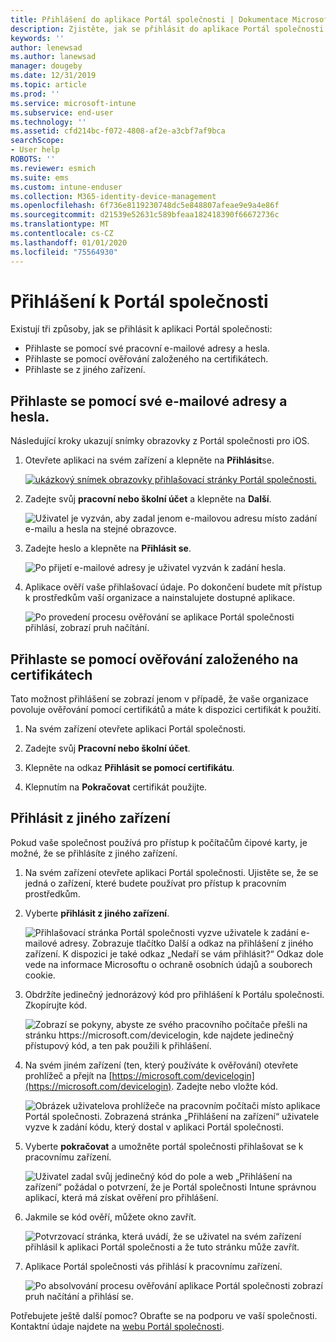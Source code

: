 ```yaml
---
title: Přihlášení do aplikace Portál společnosti | Dokumentace Microsoftu
description: Zjistěte, jak se přihlásit do aplikace Portál společnosti na více platformách.
keywords: ''
author: lenewsad
ms.author: lanewsad
manager: dougeby
ms.date: 12/31/2019
ms.topic: article
ms.prod: ''
ms.service: microsoft-intune
ms.subservice: end-user
ms.technology: ''
ms.assetid: cfd214bc-f072-4808-af2e-a3cbf7af9bca
searchScope:
- User help
ROBOTS: ''
ms.reviewer: esmich
ms.suite: ems
ms.custom: intune-enduser
ms.collection: M365-identity-device-management
ms.openlocfilehash: 6f736e8119230748dc5e848807afeae9e9a4e86f
ms.sourcegitcommit: d21539e52631c589bfeaa182418390f66672736c
ms.translationtype: MT
ms.contentlocale: cs-CZ
ms.lasthandoff: 01/01/2020
ms.locfileid: "75564930"
---
```

# <a name="sign-in-to-company-portal"></a>Přihlášení k Portál společnosti  

Existují tři způsoby, jak se přihlásit k aplikaci Portál společnosti:

* Přihlaste se pomocí své pracovní e-mailové adresy a hesla.  
* Přihlaste se pomocí ověřování založeného na certifikátech.  
* Přihlaste se z jiného zařízení.    


## <a name="sign-in-with-your-email-address-and-password"></a>Přihlaste se pomocí své e-mailové adresy a hesla.
Následující kroky ukazují snímky obrazovky z Portál společnosti pro iOS.  

1. Otevřete aplikaci na svém zařízení a klepněte na **Přihlásit**se.  

   [![ukázkový snímek obrazovky přihlašovací stránky Portál společnosti.](/intune-user-help/media/intune-ios-cp-signin-1908.png)](/intune-user-help/media/intune-ios-cp-signin-lightbox-1908.png#lightbox)  


2. Zadejte svůj **pracovní nebo školní účet** a klepněte na **Další**.

   ![Uživatel je vyzván, aby zadal jenom e-mailovou adresu místo zadání e-mailu a hesla na stejné obrazovce.](/intune-user-help/media/cp_ios_aad_signin_after_1804_002.png)

3. Zadejte heslo a klepněte na **Přihlásit se**.

   ![Po přijetí e-mailové adresy je uživatel vyzván k zadání hesla.](/intune-user-help/media/cp_ios_aad_signin_after_1804_003.png)

4. Aplikace ověří vaše přihlašovací údaje. Po dokončení budete mít přístup k prostředkům vaší organizace a nainstalujete dostupné aplikace.  

   ![Po provedení procesu ověřování se aplikace Portál společnosti přihlásí, zobrazí pruh načítání.](/intune-user-help/media/cp_ios_aad_signin_after_1804_004.png)

## <a name="sign-in-with-certificate-based-authentication"></a>Přihlaste se pomocí ověřování založeného na certifikátech
Tato možnost přihlášení se zobrazí jenom v případě, že vaše organizace povoluje ověřování pomocí certifikátů a máte k dispozici certifikát k použití.  

1. Na svém zařízení otevřete aplikaci Portál společnosti.  

2. Zadejte svůj **Pracovní nebo školní účet**.  

3. Klepněte na odkaz **Přihlásit se pomocí certifikátu**.  

4. Klepnutím na **Pokračovat** certifikát použijte.  

## <a name="sign-in-from-another-device"></a>Přihlásit z jiného zařízení

Pokud vaše společnost používá pro přístup k počítačům čipové karty, je možné, že se přihlásíte z jiného zařízení.  

1. Na svém zařízení otevřete aplikaci Portál společnosti. Ujistěte se, že se jedná o zařízení, které budete používat pro přístup k pracovním prostředkům.       

1. Vyberte **přihlásit z jiného zařízení**.  

   ![Přihlašovací stránka Portál společnosti vyzve uživatele k zadání e-mailové adresy.  Zobrazuje tlačítko Další a odkaz na přihlášení z jiného zařízení. K dispozici je také odkaz „Nedaří se vám přihlásit?“ Odkaz dole vede na informace Microsoftu o ochraně osobních údajů a souborech cookie.](/intune-user-help/media/cp_ios_aad_signin_after_1804_005.png)

2. Obdržíte jedinečný jednorázový kód pro přihlášení k Portálu společnosti. Zkopírujte kód.

   ![Zobrazí se pokyny, abyste ze svého pracovního počítače přešli na stránku https://microsoft.com/devicelogin, kde najdete jedinečný přístupový kód, a ten pak použili k přihlášení.](/intune-user-help/media/cp_ios_aad_signin_after_1804_006.png)

3. Na svém jiném zařízení (ten, který používáte k ověřování) otevřete prohlížeč a přejít na [https://microsoft.com/devicelogin](https://microsoft.com/devicelogin). Zadejte nebo vložte kód.  

   ![Obrázek uživatelova prohlížeče na pracovním počítači místo aplikace Portál společnosti. Zobrazená stránka „Přihlášení na zařízení“ uživatele vyzve k zadání kódu, který dostal v aplikaci Portál společnosti.](/intune/media/cp_ios_aad_signin_from_another_device_after_1704_004.png)

4. Vyberte __pokračovat__ a umožněte portál společnosti přihlašovat se k pracovnímu zařízení.   

   ![Uživatel zadal svůj jedinečný kód do pole a web „Přihlášení na zařízení“ požádal o potvrzení, že je Portál společnosti Intune správnou aplikací, která má získat ověření pro přihlášení.](/intune/media/cp_ios_aad_signin_from_another_device_after_1704_005.png)

5. Jakmile se kód ověří, můžete okno zavřít.  

   ![Potvrzovací stránka, která uvádí, že se uživatel na svém zařízení přihlásil k aplikaci Portál společnosti a že tuto stránku může zavřít.](/intune/media/cp_ios_aad_signin_from_another_device_after_1704_006.png)

6. Aplikace Portál společnosti vás přihlásí k pracovnímu zařízení.  

   ![Po absolvování procesu ověřování aplikace Portál společnosti zobrazí pruh načítání a přihlásí se.](/intune-user-help/media/cp_ios_aad_signin_after_1804_007.png)

Potřebujete ještě další pomoc? Obraťte se na podporu ve vaší společnosti. Kontaktní údaje najdete na [webu Portál společnosti](https://go.microsoft.com/fwlink/?linkid=2010980).  

